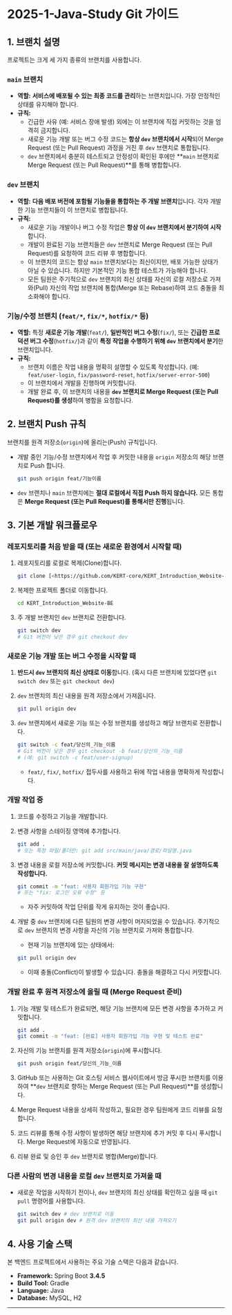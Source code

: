 # 2025-1-Java-Study Git 가이드

## 1. 브랜치 설명

프로젝트는 크게 세 가지 종류의 브랜치를 사용합니다.

### `main` 브랜치

- **역할:** **서비스에 배포될 수 있는 최종 코드를 관리**하는 브랜치입니다. 가장 안정적인 상태를 유지해야 합니다.
- **규칙:**
    - 긴급한 사유 (예: 서비스 장애 발생) 외에는 이 브랜치에 직접 커밋하는 것을 엄격히 금지합니다.
    - 새로운 기능 개발 또는 버그 수정 코드는 **항상 `dev` 브랜치에서 시작**되어 Merge Request (또는 Pull Request) 과정을 거친 후 `dev` 브랜치로 통합됩니다.
    - `dev` 브랜치에서 충분히 테스트되고 안정성이 확인된 후에만 **`main` 브랜치로 Merge Request (또는 Pull Request)**를 통해 병합합니다.

### `dev` 브랜치

- **역할:** **다음 배포 버전에 포함될 기능들을 통합하는 주 개발 브랜치**입니다. 각자 개발한 기능 브랜치들이 이 브랜치로 병합됩니다.
- **규칙:**
    - 새로운 기능 개발이나 버그 수정 작업은 **항상 이 `dev` 브랜치에서 분기하여 시작**합니다.
    - 개발이 완료된 기능 브랜치들은 `dev` 브랜치로 Merge Request (또는 Pull Request)를 요청하여 코드 리뷰 후 병합합니다.
    - 이 브랜치의 코드는 항상 `main` 브랜치보다는 최신이지만, 배포 가능한 상태가 아닐 수 있습니다. 하지만 기본적인 기능 통합 테스트가 가능해야 합니다.
    - 모든 팀원은 주기적으로 `dev` 브랜치의 최신 상태를 자신의 로컬 저장소로 가져와(Pull) 자신의 작업 브랜치에 통합(Merge 또는 Rebase)하여 코드 충돌을 최소화해야 합니다.

### 기능/수정 브랜치 (`feat/*`, `fix/*`, `hotfix/*` 등)

- **역할:** 특정 **새로운 기능 개발**(`feat/`), **일반적인 버그 수정**(`fix/`), 또는 **긴급한 프로덕션 버그 수정**(`hotfix/`)과 같이 **특정 작업을 수행하기 위해 `dev` 브랜치에서 분기**한 브랜치입니다.
- **규칙:**
    - 브랜치 이름은 작업 내용을 명확히 설명할 수 있도록 작성합니다. (예: `feat/user-login`, `fix/password-reset`, `hotfix/server-error-500`)
    - 이 브랜치에서 개발을 진행하며 커밋합니다.
    - 개발 완료 후, 이 브랜치의 내용을 **`dev` 브랜치로 Merge Request (또는 Pull Request)를 생성**하여 병합을 요청합니다.

## 2. 브랜치 Push 규칙

브랜치를 원격 저장소(`origin`)에 올리는(Push) 규칙입니다.

- 개발 중인 기능/수정 브랜치에서 작업 후 커밋한 내용을 `origin` 저장소의 해당 브랜치로 Push 합니다.
    
    ```bash
    git push origin feat/기능이름
    
    ```
    
- `dev` 브랜치나 `main` 브랜치에는 **절대 로컬에서 직접 Push 하지 않습니다.** 모든 통합은 **Merge Request (또는 Pull Request)를 통해서만 진행**됩니다.

## 3. 기본 개발 워크플로우

### 레포지토리를 처음 받을 때 (또는 새로운 환경에서 시작할 때)

1. 레포지토리를 로컬로 복제(Clone)합니다.
    
    ```bash
    git clone [<https://github.com/KERT-core/KERT_Introduction_Website-BE.git>](<https://github.com/KERT-core/KERT_Introduction_Website-BE.git>)
    
    ```
    
2. 복제한 프로젝트 폴더로 이동합니다.
    
    ```bash
    cd KERT_Introduction_Website-BE
    
    ```
    
3. 주 개발 브랜치인 `dev` 브랜치로 전환합니다.
    
    ```bash
    git switch dev
    # Git 버전이 낮은 경우 git checkout dev
    
    ```
    

### 새로운 기능 개발 또는 버그 수정을 시작할 때

1. **반드시 `dev` 브랜치의 최신 상태로 이동**합니다. (혹시 다른 브랜치에 있었다면 `git switch dev` 또는 `git checkout dev`)
2. `dev` 브랜치의 최신 내용을 원격 저장소에서 가져옵니다.
    
    ```bash
    git pull origin dev
    
    ```
    
3. `dev` 브랜치에서 새로운 기능 또는 수정 브랜치를 생성하고 해당 브랜치로 전환합니다.
    
    ```bash
    git switch -c feat/당신의_기능_이름
    # Git 버전이 낮은 경우 git checkout -b feat/당신의_기능_이름
    # (예: git switch -c feat/user-signup)
    
    ```
    
    - `feat/`, `fix/`, `hotfix/` 접두사를 사용하고 뒤에 작업 내용을 명확하게 작성합니다.

### 개발 작업 중

1. 코드를 수정하고 기능을 개발합니다.
2. 변경 사항을 스테이징 영역에 추가합니다.
    
    ```bash
    git add .
    # 또는 특정 파일/폴더만: git add src/main/java/경로/파일명.java
    
    ```
    
3. 변경 내용을 로컬 저장소에 커밋합니다. **커밋 메시지는 변경 내용을 잘 설명하도록 작성합니다.**
    
    ```bash
    git commit -m "feat: 사용자 회원가입 기능 구현"
    # 또는 "fix: 로그인 오류 수정" 등
    
    ```
    
    - 자주 커밋하여 작업 단위를 작게 유지하는 것이 좋습니다.
4. 개발 중 `dev` 브랜치에 다른 팀원의 변경 사항이 머지되었을 수 있습니다. 주기적으로 `dev` 브랜치의 변경 사항을 자신의 기능 브랜치로 가져와 통합합니다.
    - 현재 기능 브랜치에 있는 상태에서:
    
    ```bash
    git pull origin dev
    
    ```
    
    - 이때 충돌(Conflict)이 발생할 수 있습니다. 충돌을 해결하고 다시 커밋합니다.

### 개발 완료 후 원격 저장소에 올릴 때 (Merge Request 준비)

1. 기능 개발 및 테스트가 완료되면, 해당 기능 브랜치에 모든 변경 사항을 추가하고 커밋합니다.
    
    ```bash
    git add .
    git commit -m "feat: [완료] 사용자 회원가입 기능 구현 및 테스트 완료"
    
    ```
    
2. 자신의 기능 브랜치를 원격 저장소(`origin`)에 푸시합니다.
    
    ```bash
    git push origin feat/당신의_기능_이름
    
    ```
    
3. GitHub 또는 사용하는 Git 호스팅 서비스 웹사이트에서 방금 푸시한 브랜치를 이용하여 **`dev` 브랜치로 향하는 Merge Request (또는 Pull Request)**를 생성합니다.
4. Merge Request 내용을 상세히 작성하고, 필요한 경우 팀원에게 코드 리뷰를 요청합니다.
5. 코드 리뷰를 통해 수정 사항이 발생하면 해당 브랜치에 추가 커밋 후 다시 푸시합니다. Merge Request에 자동으로 반영됩니다.
6. 리뷰 완료 및 승인 후 `dev` 브랜치로 병합(Merge)합니다.

### 다른 사람의 변경 내용을 로컬 `dev` 브랜치로 가져올 때

- 새로운 작업을 시작하기 전이나, `dev` 브랜치의 최신 상태를 확인하고 싶을 때 `git pull` 명령어를 사용합니다.
    
    ```bash
    git switch dev # dev 브랜치로 이동
    git pull origin dev # 원격 dev 브랜치의 최신 내용 가져오기
    
    ```
    

## 4. 사용 기술 스택

본 백엔드 프로젝트에서 사용하는 주요 기술 스택은 다음과 같습니다.

- **Framework:** Spring Boot **3.4.5**
- **Build Tool:** Gradle
- **Language:** Java
- **Database:** MySQL, H2

---